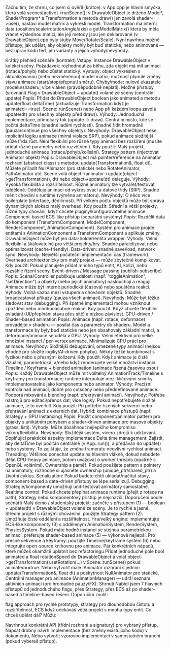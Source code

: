 Začnu tím, že shrnu, co jsem si ověřil (krátce): v App.cpp je hlavní smyčka, která volá scenes[active]->runScene(); v DrawableObject je drženo Model*, ShaderProgram* a Transformation a metoda draw() jen zavolá shader->use(), nastaví model matrix a vykreslí model. Transformation má interní data (position/scale/rotationAngle/axis) a getModelMatrix() která by měla vracet výslednou matici, ale její metody jsou jen deklarované (v DrawableObject.cpp byly stuby Move/Rotate/Scale). Nyní navrhnu možné přístupy, jak udělat, aby objekty mohly být buď statické, nebo animované — bez úprav kódu teď, jen varianty a jejich výhody/nevýhody.

Krátký přehled scénáře (kontrakt)
Vstupy: instance DrawableObject v kolekci scény.
Požadavek: rozhodnout za běhu, zda objekt má mít animaci (rotace/pohyb) nebo zůstat statický.
Výstupy: object vykreslen s aktualizovanou (nebo nezměněnou) model maticí; možnost plynulé změny stavu animace (start/stop/přepnutí směru).
Chyby/mode: nulové ukazatele modelu/shaderu; více vláken (pravděpodobně neplatí).
Možné přístupy (srovnání)
Flag v DrawableObject + update() volané ze scény (centrální update)
Popis: Přidat do DrawableObject boolean jako animated a metodu update(float deltaTime) (aktualizuje Transformation když je animated==true). Scene::runScene() nebo App při každém loopu zavolá update(dt) pro všechny objekty před draw().
Výhody:
Jednoduchá implementace, přímočarý tok (update -> draw).
Centrální místo, kde se počítá deltaTime (snadné ladění rychlosti).
Snadné řídit hromadně (pauza/continue pro všechny objekty).
Nevýhody:
DrawableObject nese implicitní logiku animace (mírná violace SRP), pokud animace složitější může třída růst.
Není flexibilní pro různé typy animací bez rozšíření (musíte přidat různé parametry nebo rozvětvení).
Kdy použít:
Malý projekt, jednoduché animace (rotace/pohyb/kolísání).
Strategy pattern (injectovat Animator objekt)
Popis: DrawableObject má pointer/reference na Animator rozhraní (abstract class) s metodou update(Transformation&, float dt). Můžete přiřadit NullAnimator (pro statické) nebo RotateAnimator, PathAnimator atd. Scene volá object->animator->update(object->getTransformation(), dt) nebo object->update(dt) deleguje.
Výhody:
Vysoká flexibilita a rozšiřitelnost. Různé animátory lze vytvářet/testovat odděleně.
Odděluje animaci od vykreslovací a datové třídy (SRP).
Snadné měnit chování v runtime (výměna animátoru).
Nevýhody:
O něco více boilerplate (interface, dědičnost).
Při velkém počtu objektů může být správa dynamických alokací malý overhead.
Kdy použít:
Střední a větší projekty, různé typy chování, když chcete pluginy/konfigurovatelné animace.
Component-based ECS-like přístup (separátní systémy)
Popis: Rozdělit data do komponent (TransformComponent, ModelComponent, RenderComponent, AnimationComponent). Systém pro animace projde entitami s AnimationComponent a TransformComponent a aplikuje změny. DrawableObject může být jen data-holder/entita wrapper.
Výhody:
Velmi flexibilní a škálovatelné pro větší projekty/hry.
Snadné paralelizovat nebo optimalizovat (cache-friendly).
Data-driven: snadné save/load, network sync.
Nevýhody:
Největší počáteční implementační čas (framework).
Overhead architektonický pro malý projekt — může zbytečně komplikovat.
Kdy použít:
Pokud plánujete přidat mnoho typů entit, AI, kolizí, nebo rozsáhlé řízení sceny.
Event-driven / Message passing (publish-subscribe)
Popis: Scéna/Controller publikuje události (např. "toggleAnimation", "setDirection") a objekty (nebo jejich animátory) naslouchají a reagují. Animace může být interně periodická (časová) nebo spuštěná reakcí.
Výhody:
Volná vazba mezi vstupem a chováním objektů.
Snadné broadcastovat příkazy (pauza všech animací).
Nevýhody:
Může být těžké sledovat stav (debugging).
Při špatné implementaci mohou vzniknout zpoždění nebo mnohonásobné reakce.
Kdy použít:
Když chcete flexibilní ovládání (UI/přepínání stavu přes sítě) a nízkou závislost.
GPU-driven / Shader-based animation
Popis: Animace (např. rotace, deformace) provádějte v shaderu — posílat čas a parametry do shaderu. Model a transformace by byly buď statické nebo jen obsahovaly základní matici, a deformace/animace se udělá v GPU.
Výhody:
Velmi efektivní pro velké množství instancí / per-vertex animace.
Minimalizuje CPU práci pro animace.
Nevýhody:
Složitější debugování; omezené typy animací (nejsou vhodné pro složité logiky/AI-driven pohyby).
Někdy těžké kombinovat s fyzikou nebo s přesnými kolizemi.
Kdy použít:
Když animace je čistě vizuální, parametrická, a/nebo když renderujete velké množství instancí.
Timeline / Keyframe + blended animation (animace řízená časovou osou)
Popis: Každý DrawableObject může mít volitelný AnimationTrack/Timeline s keyframy pro transformace; runtime interpoluje mezi klíčovými snímky. Implementovatelné jako komponenta nebo animator.
Výhody:
Precizní kontrola nad animací, dobré pro cutscény nebo předdefinované animace.
Podpora mixování a blending (např. překrývání animací).
Nevýhody:
Potřeba nástrojů pro editaci/přenos dat; více logiky.
Pokud nepotřebujete složité animace, je to overkill.
Kdy použít:
Při potřebe řízených sekvencí nebo přehrávání animací z externích dat.
Hybrid: kombinace přístupů (např. Strategy + GPU instancing)
Popis: Použít component/animator pattern pro objekty s unikátním pohybem a shader-driven animace pro masové objekty (grass, listí).
Výhody:
Může dosáhnout nejlepšího kompromisu výkon/flexibilita.
Nevýhody:
Složitější systém, vícero zdrojů k udržování.
Doplňující praktické aspekty implementace
Delta time management:
Zajistit, aby deltaTime byl počítán centrálně (v App::run()), a předáván do update() nebo systémy. To zajišťuje, že změna frameratu neovlivní rychlost animací.
Threading:
Většinou ponechat update na hlavním vlákně, dokud nebudete dělat CPU-heavy animace, potom uvažovat o worker threads (opatrně s OpenGL voláními).
Ownership a paměť:
Pokud použijete pattern s pointery na animátory, rozhodně si ujasněte ownership (unique_ptr/shared_ptr) a životní cyklus.
Serialization:
Pokud budete chtít ukládat/načítat stavy, component-based a data-driven přístupy se lépe serializují.
Debugging:
Strategie/komponenty umožňují unit-testovat animátory samostatně.
Realtime control:
Pokud chcete přepínat animace runtime (přejít z rotace na path), Strategy nebo komponentový přístup je nejsnazší.
Doporučení podle scénářů
Malý demo / studentský projekt: začněte s přístupem (1) — boolean + update(dt) v DrawableObject volané ze scény. Je to rychlé a jasné.
Střední projekt s různými chováními: použijte Strategy pattern (2). Umožňuje čisté oddělení a rozšiřitelnost.
Hra/velký engine: implementujte ECS-like komponenty (3) s odděleným AnimationSystem, RenderSystem, PhysicsSystem.
Pokud máte hodně instancí se stejnou parametrickou animací: preferujte shader-based animace (5) — výkonově nejlepší.
Pro přesné sekvence a keyframy: použijte Timeline/keyframe systém (6) nebo integrujte open-source knihovnu pro animace.
Pár konkrétních nápadů, které můžeš okamžitě uplatnit bez refactoringu
Přidat jednoduché pole bool animated a float rotationSpeed do DrawableObject a volat object->getTransformation().setRotation(...) v Scene::runScene() pokud animated==true.
Nebo vytvořit malé IAnimator rozhraní s jedním update(Transformation&, float dt) a poskytnout NullAnimator pro statické.
Centrální manager pro animace (AnimationManager) — udrží seznam aktivních animací (pro hromadné pauzy/FX).
Shrnutí
Nabídl jsem 7 hlavních přístupů od jednoduchého flagu, přes Strategy, přes ECS až po shader-based a timeline-based řešení. Doporučím zvolit:

flag approach pro rychlé prototypy,
strategy pro dlouhodobou čistotu a rozšiřitelnost,
ECS když očekáváš větší projekt s mnoha typy entit.
Co chceš udělat dál? Můžu:

Navrhnout konkrétní API (třídní rozhraní a signatury) pro vybraný přístup,
Napsat drobný návrh implementace (bez změny existujícího kódu) v dokumentu,
Nebo vytvořit vzorovou implementaci v samostatném branchi (pokud vybereš přístup).